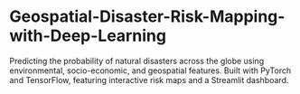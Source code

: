 # Geospatial-Disaster-Risk-Mapping-with-Deep-Learning
Predicting the probability of natural disasters across the globe using environmental, socio-economic, and geospatial features. Built with PyTorch and TensorFlow, featuring interactive risk maps and a Streamlit dashboard.
